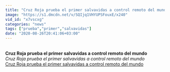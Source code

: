 ```yaml
---
title: "Cruz Roja prueba el primer salvavidas a control remoto del mundo"
image: "https://s1.dmcdn.net/v/SQIjq1VHYUPSFouxE/x240"
vid_id: "x7vscxg"
categories: "news"
tags: ["prueba","primer","salvavidas"]
date: "2020-08-26T20:41:06+03:00"
---
```

<br><b>Cruz Roja prueba el primer salvavidas a control remoto del mundo</b><br> <i>Cruz Roja prueba el primer salvavidas a control remoto del mundo</i><br> <u>Cruz Roja prueba el primer salvavidas a control remoto del mundo</u>
